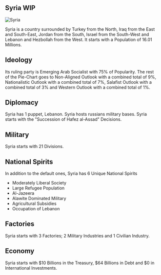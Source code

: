 ## Syria WIP

![Syria](/Millennium-Dawn/uploads/flags/syria.png)

Syria is a country surrounded by Turkey from the North, Iraq from the East and South-East, Jordan from the South, Israel from the South-West and Lebanon and Hezbollah from the West. It starts with a Population of 16.01 Millions.

## Ideology

Its ruling party is Emerging Arab Socialist with 75% of Popularity. The rest of the Pie-Chart goes to Non-Aligned Outlook with a combined total of 9%, Nationalistic Outlook with a combined total of 7%, Salafist Outlook with a combined total of 3% and Western Outlook with a combined total of 1%.

## Diplomacy

Syria has 1 puppet, Lebanon. Syria hosts russians military bases. Syria starts with the "Succession of Hafez al-Assad" Decisions.

## Military

Syria starts with 21 Divisions.

## National Spirits

In addition to the default ones, Syria has 6 Unique National Spirits

- Moderately Liberal Society
- Large Refugee Population
- Al-Jazeera
- Alawite Dominated Military
- Agricultural Subsidies
- Occupation of Lebanon

## Factories

Syria starts with 3 Factories; 2 Military Industries and 1 Civilian Industry.

## Economy

Syria starts with $10 Billions in the Treasury, $64 Billions in Debt and $0 in International Investments.
